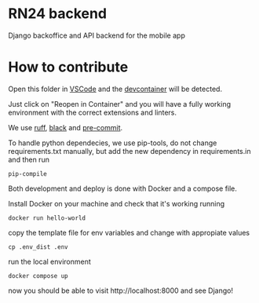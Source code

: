 # RN24 backend

Django backoffice and API backend for the mobile app

# How to contribute

Open this folder in [VSCode](https://code.visualstudio.com/) and the [devcontainer](https://code.visualstudio.com/docs/devcontainers/containers) will be detected.


Just click on "Reopen in Container" and you will have a fully working environment with the correct extensions and linters.

We use [ruff](https://github.com/astral-sh/ruff), [black](https://github.com/psf/black) and [pre-commit](https://pre-commit.com/).

To handle python dependecies, we use pip-tools, do not change requirements.txt manually, but add the new dependency in requirements.in and then run

`pip-compile`

Both development and deploy is done with Docker and a compose file.

Install Docker on your machine and check that it's working running

`docker run hello-world`

copy the template file for env variables and change with appropiate values

`cp .env_dist .env`

run the local environment

`docker compose up`

now you should be able to visit http://localhost:8000 and see Django!
